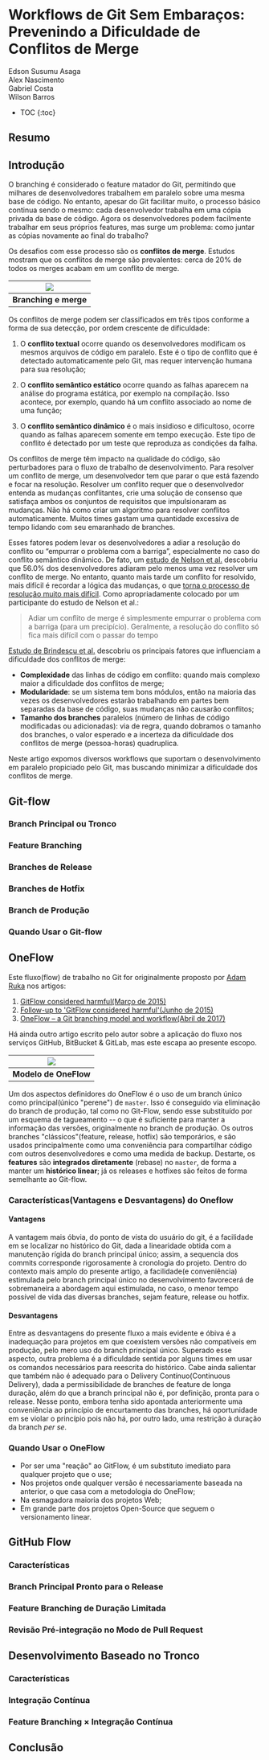 # Workflows de Git Sem Embaraços: Prevenindo a Dificuldade de Conflitos de Merge

Edson Susumu Asaga<br/>
Alex Nascimento<br/>
Gabriel Costa<br/>
Wilson Barros

* TOC
{:toc}

## Resumo

## Introdução

O branching é considerado o feature matador do Git, permitindo que milhares de desenvolvedores trabalhem em paralelo sobre uma mesma base de código. No entanto, apesar do Git facilitar muito, o processo básico continua sendo o mesmo: cada desenvolvedor trabalha em uma cópia privada da base de código. Agora os desenvolvedores podem facilmente trabalhar em seus próprios features, mas surge um problema: como juntar as cópias novamente ao final do trabalho? 

Os desafios com esse processo são os **conflitos de merge**. Estudos mostram que os conflitos de merge são prevalentes: cerca de 20% de todos os merges acabam em um conflito de merge.

| ![](../images/split-and-merge.png) |
| :--------------------------------: |
|       **Branching e merge**        |

Os conflitos de merge podem ser classificados em três tipos conforme a forma de sua detecção, por ordem crescente de dificuldade:

1. O **conflito textual** ocorre quando os desenvolvedores modificam os mesmos arquivos de código em paralelo. Este é o tipo de conflito que é detectado automaticamente pelo Git, mas requer intervenção humana para sua resolução;

1. O **conflito semântico estático**  ocorre quando as falhas aparecem na análise do programa estática, por exemplo na compilação. Isso acontece, por exemplo, quando há um conflito associado ao nome de uma função;

1. O **conflito semântico dinâmico** é o mais insidioso e dificultoso, ocorre quando as falhas aparecem somente em tempo execução. Este tipo de conflito é detectado por um teste que reproduza as condições da falha.

Os conflitos de merge têm impacto na qualidade do código, são perturbadores para o fluxo de trabalho de desenvolvimento. Para resolver um conflito de merge, um desenvolvedor tem que parar o que está fazendo e focar na resolução. Resolver um conflito requer que o desenvolvedor entenda as mudanças conflitantes, crie uma solução de consenso que satisfaça ambos os conjuntos de requisitos que impulsionaram as mudanças. Não há como criar um algoritmo para resolver conflitos automaticamente. Muitos times gastam uma quantidade excessiva de tempo lidando com seu emaranhado de branches.

Esses fatores podem levar os desenvolvedores a adiar a resolução do conflito ou “empurrar o problema com a barriga”, especialmente no caso do conflito semântico dinâmico. De fato, um [estudo de Nelson et al.](../assets/Nelson2019_Article_TheLife-cycleOfMergeConflicts.pdf) descobriu que 56.0% dos desenvolvedores adiaram pelo menos uma vez resolver um conflito de merge. No entanto, quanto mais tarde um conflito for resolvido, mais difícil é recordar a lógica das mudanças, o que [torna o processo de resolução muito mais difícil](https://martinfowler.com/articles/continuousIntegration.html). Como apropriadamente colocado por um participante do estudo de Nelson et al.:

> Adiar um conflito de merge é simplesmente empurrar o problema com a barriga (para um precipício). Geralmente, a resolução do conflito só fica mais difícil com o passar do tempo

[Estudo de Brindescu et al.](../assets/paper15.pdf) descobriu os principais fatores que influenciam a dificuldade dos conflitos de merge:

* **Complexidade** das linhas de código em conflito: quando mais complexo maior a dificuldade dos conflitos de merge;
* **Modularidade**: se um sistema tem bons módulos, então na maioria das vezes os desenvolvedores estarão trabalhando em partes bem separadas da base de código, suas mudanças não causarão conflitos;
* **Tamanho dos branches** paralelos (número de linhas de código modificadas ou adicionadas): via de regra, quando dobramos o tamanho dos branches, o valor esperado e a incerteza da dificuldade dos conflitos de merge (pessoa-horas) quadruplica.

Neste artigo expomos diversos workflows que suportam o desenvolvimento em paralelo propiciado pelo  Git, mas buscando minimizar a dificuldade dos conflitos de merge.

## Git-flow

### Branch Principal ou Tronco

### Feature Branching

### Branches de Release

### Branches de Hotfix

### Branch de Produção

### Quando Usar o Git-flow

## OneFlow

Este fluxo(flow) de trabalho no Git for originalmente proposto por [Adam Ruka](https://www.endoflineblog.com/about) nos artigos:  
1. [GitFlow considered harmful(Março de 2015)](https://www.endoflineblog.com/gitflow-considered-harmful)
1. [Follow-up to 'GitFlow considered harmful'(Junho de 2015)](https://www.endoflineblog.com/follow-up-to-gitflow-considered-harmful)
1. [OneFlow – a Git branching model and workflow(Abril de 2017)](https://www.endoflineblog.com/oneflow-a-git-branching-model-and-workflow)

Há ainda outro artigo escrito pelo autor sobre a aplicação do fluxo nos serviços GitHub, BitBucket & GitLab, mas este escapa ao presente escopo.

| ![](/images/antigitflow-order.png) |
| :----------------------------------: |
|        **Modelo de OneFlow**         |

Um dos aspectos definidores do OneFlow é o uso de um branch único como principal(único "perene") de `master`. Isso é conseguido via eliminação do branch de produção, tal como no Git-Flow, sendo esse substituído por um esquema de tagueamento -- o que é suficiente para manter a informação das versões, originalmente no branch de produção.
Os outros branches "clássicos"(feature, release, hotfix) são temporários, e são usados principalmente como uma conveniência para compartilhar código com outros desenvolvedores e como uma medida de backup. Destarte, os **features** são **integrados diretamente** (rebase) no `master`,  de forma a manter um **histórico linear**; já os releases e hotfixes são feitos de forma semelhante ao Git-flow.

### Características(Vantagens e Desvantagens) do Oneflow

#### Vantagens

A vantagem mais óbvia, do ponto de vista do usuário do git, é a facilidade em se localizar no histórico do Git, dada a linearidade obtida com a manutenção rígida do branch principal único; assim, a sequencia dos commits corresponde rigorosamente à cronologia do projeto. Dentro do contexto mais amplo do presente artigo, a facilidade(e conveniência) estimulada pelo branch principal único no desenvolvimento favorecerá de sobremaneira a abordagem aqui estimulada, no caso, o menor tempo possível de vida das diversas branches, sejam feature, release ou hotfix.

#### Desvantagens

Entre as desvantagens do presente fluxo a mais evidente e óbiva é a inadequação para projetos em que coexistem versões não compatíveis em produção, pelo mero uso do branch principal único. Superado esse aspecto, outra problema é a dificuldade sentida por alguns times em usar os comandos necessários para reescrita do histórico.
Cabe ainda salientar que também não é adequado para o Delivery Contínuo(Continuous Delivery), dada a permissibilidade de branches de feature de longa duração, além do que a branch principal não é, por definição, pronta para o release. Nesse ponto, embora tenha sido apontada anteriormente uma conveniência ao princípio de encurtamento das branches, há oportunidade em se violar o princípio pois não há, por outro lado, uma restrição à duração da branch *per se*.


### Quando Usar o OneFlow
* Por ser uma "reação" ao GitFlow, é um substituto imediato para qualquer projeto que o use;
* Nos projetos onde qualquer versão é necessariamente baseada na anterior, o que casa com a metodologia do OneFlow;
* Na esmagadora maioria dos projetos Web;
* Em grande parte dos projetos Open-Source que seguem o versionamento linear.


## GitHub Flow

### Características

### Branch Principal Pronto para o Release

### Feature Branching de Duração Limitada

### Revisão Pré-integração no Modo de Pull Request

## Desenvolvimento Baseado no Tronco

### Características

### Integração Contínua

### Feature Branching × Integração Contínua

## Conclusão

